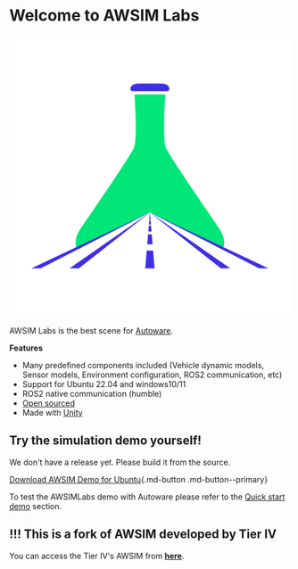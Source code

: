 # Welcome to AWSIM Labs

![](AWSIMLabs_Logo.png)

AWSIM Labs is the best scene for [Autoware](https://github.com/autowarefoundation/autoware).

**Features**

- Many predefined components included (Vehicle dynamic models, Sensor models, Environment configuration, ROS2 communication, etc)
- Support for Ubuntu 22.04 and windows10/11
- ROS2 native communication (humble)
- [Open sourced](https://autowarefoundation.com/tier4/AWSIM)
- Made with [Unity](https://unity.com/)

## Try the simulation demo yourself!
We don't have a release yet. Please build it from the source.

[Download AWSIM Demo for Ubuntu](https://github.com/autowarefoundation/AWSIM/releases/download/v1.2.0/AWSIM_v1.2.0.zip){.md-button .md-button--primary}


To test the AWSIMLabs demo with Autoware please refer to the [Quick start demo](./GettingStarted/QuickStartDemo/index.md) section.

## !!! This is a fork of AWSIM developed by Tier IV

You can access the Tier IV's AWSIM from [**here**](https://github.com/tier4/AWSIM).